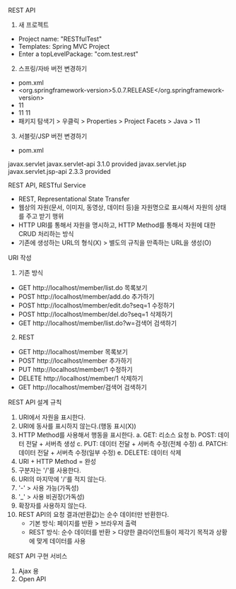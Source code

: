 REST API


1. 새 프로젝트
- Project name: "RESTfulTest"
- Templates: Spring MVC Project
- Enter a topLevelPackage: "com.test.rest"


2. 스프링/자바 버전 변경하기
- pom.xml
- <org.springframework-version>5.0.7.RELEASE</org.springframework-version>
- <java-version>11</java-version>
- <source>11</source>
  <target>11</target>
- 패키지 탐색기 > 우클릭 > Properties > Project Facets > Java > 11


3. 서블릿/JSP 버전 변경하기
- pom.xml
<dependency>
	<groupId>javax.servlet</groupId>
	<artifactId>javax.servlet-api</artifactId>
	<version>3.1.0</version>
	<scope>provided</scope>
</dependency>
<dependency>
	<groupId>javax.servlet.jsp</groupId>
	<artifactId>javax.servlet.jsp-api</artifactId>
	<version>2.3.3</version>
	<scope>provided</scope>
</dependency>





REST API, RESTful Service
- REST, Representational State Transfer
- 웹상의 자원(문서, 이미지, 동영상, 데이터 등)을 자원명으로 표시해서 자원의 상태를 주고 받기 행위
- HTTP URI를 통해서 자원을 명시하고, HTTP Method를 통해서 자원에 대한 CRUD 처리하는 방식
- 기존에 생성하는 URL의 형식(X) > 별도의 규칙을 만족하는 URL을 생성(O)

URI 작성
1. 기존 방식
- GET	 http://localhost/member/list.do		목록보기
- POST	 http://localhost/member/add.do			추가하기
- POST	 http://localhost/member/edit.do?seq=1	수정하기
- POST	 http://localhost/member/del.do?seq=1	삭제하기
- GET	 http://localhost/member/list.do?w=검색어 검색하기

2. REST
- GET 	 http://localhost/member				목록보기
- POST	 http://localhost/member				추가하기
- PUT	 http://localhost/member/1				수정하기
- DELETE http://localhost/member/1				삭제하기
- GET	 http://localhost/member/검색어			검색하기

REST API 설계 규칙
1. URI에서 자원을 표시한다.
2. URI에 동사를 표시하지 않는다.(행동 표시(X))
3. HTTP Method를 사용해서 행동을 표시한다.
	a. GET: 	리소스 요청
	b. POST: 	데이터 전달 + 서버측 생성
	c. PUT: 	데이터 전달 + 서버측 수정(전체 수정)
	d. PATCH: 	데이터 전달 + 서버측 수정(일부 수정)
	e. DELETE: 	데이터 삭제
4. URI + HTTP Method = 완성
5. 구분자는 '/'를 사용한다.
6. URI의 마지막에 '/'를 적지 않는다.
7. '-' > 사용 가능(가독성)
8. '_' > 사용 비권장(가독성)
9. 확장자를 사용하지 않는다.
10. REST API의 요청 결과(반환값)는 순수 데이터만 반환한다.
	- 기본 방식: 페이지를 반환 > 브라우저 출력
	- REST 방식: 순수 데이터를 반환 > 다양한 클라이언트들이 제각기 목적과 상황에 맞게 데이터를 사용



REST API 구현 서비스
1. Ajax 용
2. Open API 












